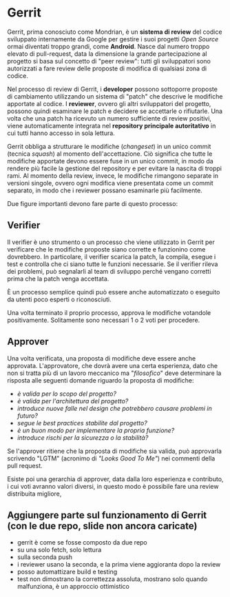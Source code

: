 # Gerrit

Gerrit, prima conosciuto come Mondrian, è un __sistema di review__ del codice sviluppato internamente da Google per gestire i suoi progetti _Open Source_ ormai diventati troppo grandi, come __Android__. Nasce dal numero troppo elevato di pull-request, data la dimensione la grande partecipazione al progetto si basa sul concetto di "peer review": tutti gli sviluppatori sono autorizzati a fare review delle proposte di modifica di qualsiasi zona di codice.

Nel processo di review di Gerrit, i __developer__ possono sottoporre proposte di cambiamento utilizzando un sistema di "patch" che descrive le modifiche apportate al codice. 
I __reviewer__, ovvero gli altri sviluppatori del progetto, possono quindi esaminare le patch e decidere se accettarle o rifiutarle. 
Una volta che una patch ha ricevuto un numero sufficiente di review positivi, viene automaticamente integrata nel __repository principale autoritativo__ in cui tutti hanno accesso in sola lettura.

Gerrit obbliga a strutturare le modifiche (_changeset_) in un unico commit (tecnica _squash_) al momento dell'accettazione. 
Ciò significa che tutte le modifiche apportate devono essere fuse in un unico commit, in modo da rendere più facile la gestione del repository e per evitare la nascita di troppi rami. 
Al momento della review, invece, le modifiche rimangono separate in versioni singole, ovvero ogni modifica viene presentata come un commit separato, in modo che i reviewer possano esaminarle più facilmente.

Due figure importanti devono fare parte di questo processo:

## Verifier

Il verifier è uno strumento o un processo che viene utilizzato in Gerrit per verificare che le modifiche proposte siano corrette e funzionino come dovrebbero. 
In particolare, il verifier scarica la patch, la compila, esegue i test e controlla che ci siano tutte le funzioni necessarie. 
Se il verifier rileva dei problemi, può segnalarli al team di sviluppo perché vengano corretti prima che la patch venga accettata.

È un processo semplice quindi può essere anche automatizzato o eseguito da utenti poco esperti o riconosciuti.

Una volta terminato il proprio processo, approva le modifiche votandole positivamente.
Solitamente sono necessari 1 o 2 voti per procedere.

## Approver

Una volta verificata, una proposta di modifiche deve essere anche approvata. 
L'approvatore, che dovrà avere una certa esperienza, dato che non si tratta più di un lavoro meccanico ma "_filosofico_" deve determinare la risposta alle seguenti domande riguardo la proposta di modifiche:
- _è valida per lo scopo del progetto?_
- _è valida per l'architettura del progetto?_
- _introduce nuove falle nel design che potrebbero causare problemi in futuro?_
- _segue le best practices stabilite dal progetto?_
- _è un buon modo per implementare la propria funzione?_
- _introduce rischi per la sicurezza o la stabilità?_

Se l'approver ritiene che la proposta di modifiche sia valida, può approvarla scrivendo "LGTM" (acronimo di _"Looks Good To Me"_) nei commenti della pull request.

Esiste poi una gerarchia di approver, data dalla loro esperienza e contributo, i cui voti avranno valori diversi, in questo modo è possibile fare una review distribuita migliore,

## Aggiungere parte sul funzionamento di Gerrit (con le due repo, slide non ancora caricate)

- gerrit è come se fosse composto da due repo
- su una solo fetch, solo lettura
- sulla seconda push
- i reviewer usano la seconda, e la prima viene aggioranta dopo la review
- posso automattizare build e testing
- test non dimostrano la correttezza assoluta, mostrano solo quando malfunziona, è un approccio ottimistico
